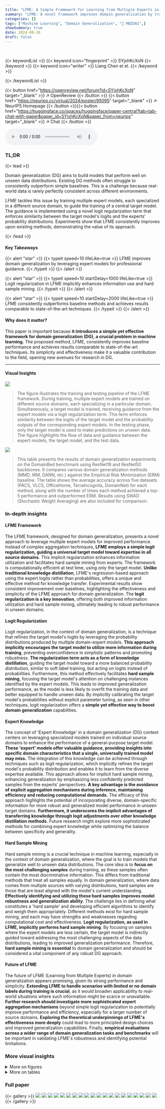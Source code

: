 ```yaml
---
title: "LFME: A Simple Framework for Learning from Multiple Experts in Domain Generalization"
summary: "LFME: A novel framework improves domain generalization by training multiple expert models alongside a target model, using logit regularization for enhanced performance."
categories: []
tags: ["Machine Learning", "Domain Generalization", "🏢 MBZUAI",]
showSummary: true
date: 2024-09-26
draft: false
---
```


<br>

{{< keywordList >}}
{{< keyword icon="fingerprint" >}} SYjxhKcXoN {{< /keyword >}}
{{< keyword icon="writer" >}} Liang Chen et el. {{< /keyword >}}
 
{{< /keywordList >}}

{{< button href="https://openreview.net/forum?id=SYjxhKcXoN" target="_blank" >}}
↗ OpenReview
{{< /button >}}
{{< button href="https://neurips.cc/virtual/2024/poster/95095" target="_blank" >}}
↗ NeurIPS Homepage
{{< /button >}}{{< button href="https://huggingface.co/spaces/huggingface/paper-central?tab=tab-chat-with-paper&paper_id=SYjxhKcXoN&paper_from=neurips" target="_blank" >}}
↗ Chat
{{< /button >}}



<audio controls>
    <source src="https://ai-paper-reviewer.com/SYjxhKcXoN/podcast.wav" type="audio/wav">
    Your browser does not support the audio element.
</audio>


### TL;DR


{{< lead >}}

Domain generalization (DG) aims to build models that perform well on unseen data distributions.  Existing DG methods often struggle to consistently outperform simple baselines. This is a challenge because real-world data is rarely perfectly consistent across different environments. 

LFME tackles this issue by training multiple expert models, each specialized in a different source domain, to guide the training of a central target model. The guidance is implemented using a novel logit regularization term that enforces similarity between the target model's logits and the experts’ probability distributions.  Experiments show that LFME consistently improves upon existing methods, demonstrating the value of its approach.

{{< /lead >}}


#### Key Takeaways

{{< alert "star" >}}
{{< typeit speed=10 lifeLike=true >}} LFME improves domain generalization by leveraging expert models for professional guidance. {{< /typeit >}}
{{< /alert >}}

{{< alert "star" >}}
{{< typeit speed=10 startDelay=1000 lifeLike=true >}} Logit regularization in LFME implicitly enhances information use and hard sample mining. {{< /typeit >}}
{{< /alert >}}

{{< alert "star" >}}
{{< typeit speed=10 startDelay=2000 lifeLike=true >}} LFME consistently outperforms baseline methods and achieves results comparable to state-of-the-art techniques. {{< /typeit >}}
{{< /alert >}}

#### Why does it matter?
This paper is important because **it introduces a simple yet effective framework for domain generalization (DG), a crucial problem in machine learning.**  The proposed method, LFME, consistently improves baseline performance and achieves results comparable to state-of-the-art techniques. Its simplicity and effectiveness make it a valuable contribution to the field, opening new avenues for research in DG.

------
#### Visual Insights



![](https://ai-paper-reviewer.com/SYjxhKcXoN/figures_1_1.jpg)

> The figure illustrates the training and testing pipeline of the LFME framework. During training, multiple expert models are trained on different source domains, each specializing in a particular domain. Simultaneously, a target model is trained, receiving guidance from the expert models via a logit regularization term. This term enforces similarity between the logits of the target model and the probability outputs of the corresponding expert models. In the testing phase, only the target model is used to make predictions on unseen data. The figure highlights the flow of data and guidance between the expert models, the target model, and the test data.





![](https://ai-paper-reviewer.com/SYjxhKcXoN/tables_5_1.jpg)

> This table presents the results of domain generalization experiments on the DomainBed benchmark using ResNet18 and ResNet50 backbones.  It compares various domain generalization methods (MMD, IRM, DANN, etc.) against the Empirical Risk Minimization (ERM) baseline.  The table shows the average accuracy across five datasets (PACS, VLCS, OfficeHome, TerraIncognita, DomainNet) for each method, along with the number of times each method achieved a top-5 performance and outperformed ERM.  Results using SWAD (Stochastic Weight Averaging) are also included for comparison.





### In-depth insights


#### LFME Framework
The LFME framework, designed for domain generalization, presents a novel approach to leverage multiple expert models for improved performance.  Instead of complex aggregation techniques, **LFME employs a simple logit regularization, guiding a universal target model toward expertise in all source domains**. This implicit regularization enhances information utilization and facilitates hard sample mining from experts. The framework is computationally efficient at test time, using only the target model.  **Unlike traditional knowledge distillation**, LFME's regression-based approach using the expert logits rather than probabilities, offers a unique and effective method for knowledge transfer.  Experimental results show consistent improvement over baselines, highlighting the effectiveness and simplicity of the LFME approach for domain generalization.  The **logit regularization is a key innovation**, offering both improved information utilization and hard sample mining, ultimately leading to robust performance in unseen domains.

#### Logit Regularization
Logit regularization, in the context of domain generalization, is a technique that refines the target model's logits by leveraging the probability distributions produced by multiple domain-expert models.  **This approach implicitly encourages the target model to utilize more information during training**, preventing overconfidence in simplistic patterns and promoting robustness.  **The regularization term acts as a form of knowledge distillation**, guiding the target model toward a more balanced probability distribution, similar to soft label training, but acting on logits instead of probabilities.  Furthermore, this method effectively facilitates **hard sample mining**, focusing the target model's attention on challenging instances identified by the expert models. This leads to improved generalization performance, as the model is less likely to overfit the training data and better equipped to handle unseen data.  By implicitly calibrating the target model's probabilities without explicit parameter tuning, as seen in other techniques, logit regularization offers a **simple yet effective way to boost domain generalization** capabilities.

#### Expert Knowledge
The concept of 'Expert Knowledge' in a domain generalization (DG) context centers on leveraging specialized models trained on individual source domains to enhance the performance of a general-purpose target model.  **These 'expert' models offer valuable guidance, providing insights into specific domain characteristics that a single, universally trained model may miss.**  The integration of this knowledge can be achieved through techniques such as logit regularization, which implicitly refines the target model's probability distribution and enables it to learn from the diverse expertise available. This approach allows for implicit hard sample mining, enhancing generalization by emphasizing less confidently predicted samples from the experts' perspectives.  **A key advantage is the avoidance of explicit aggregation mechanisms during inference, maintaining efficiency and reducing computational demands.** The efficacy of this approach highlights the potential of incorporating diverse, domain-specific information for more robust and generalized model performance in unseen target domains.  **Furthermore, it underscores the implicit advantages of transferring knowledge through logit adjustments over other knowledge distillation methods.**  Future research might explore more sophisticated methods for combining expert knowledge while optimizing the balance between specificity and generality.

#### Hard Sample Mining
Hard sample mining is a crucial technique in machine learning, especially in the context of domain generalization, where the goal is to train models that generalize well to unseen data distributions.  The core idea is to **focus on the most challenging samples** during training, as these samples often contain the most discriminative information.  This differs from traditional methods that treat all samples equally. In domain generalization, where data comes from multiple sources with varying distributions, hard samples are those that are least aligned with the model's current understanding.  **Effectively identifying and utilizing these hard samples improves model robustness and generalization ability**.  The challenge lies in defining what constitutes a 'hard sample' and developing efficient algorithms to identify and weigh them appropriately. Different methods exist for hard sample mining, and each may have strengths and weaknesses regarding computational cost and effectiveness.   **Logit regularization, as used in LFME, implicitly performs hard sample mining**. By focusing on samples where the expert models are less certain, the target model is indirectly guided toward addressing the most challenging aspects of the data distributions, leading to improved generalization performance.   Therefore, **hard sample mining is essential** to domain generalization and should be considered a vital component of any robust DG approach.

#### Future of LFME
The future of LFME (Learning from Multiple Experts) in domain generalization appears promising, given its strong performance and simplicity.  **Extending LFME to handle scenarios with limited or no domain labels during training is crucial**, as it would broaden applicability to real-world situations where such information might be scarce or unavailable.  **Further research should investigate more sophisticated expert aggregation mechanisms** beyond simple logit regularization to potentially improve performance and efficiency, especially for a larger number of source domains.  **Exploring the theoretical underpinnings of LFME's effectiveness more deeply** could lead to more principled design choices and improved generalization capabilities.  Finally, **empirical evaluations across a wider range of domain generalization tasks and benchmarks** will be important in validating LFME's robustness and identifying potential limitations.


### More visual insights

<details>
<summary>More on figures
</summary>


![](https://ai-paper-reviewer.com/SYjxhKcXoN/figures_4_1.jpg)

> The figure shows the average values of probabilities, logits and rescaling factors obtained from ERM and LFME models trained on three source domains from PACS dataset.  The plots visualize the changes in probability distributions (q), logits (z), and rescaling factors (F and F') over training iterations.  It illustrates how LFME regularizes logits and results in smoother probability distributions compared to ERM. This difference is further analyzed to explain why LFME improves Domain Generalization.


![](https://ai-paper-reviewer.com/SYjxhKcXoN/figures_7_1.jpg)

> This figure shows a qualitative comparison of semantic segmentation results from different methods on real-world images.  The results from the baseline, SD, PinMem, and the proposed LFME method are shown alongside the ground truth. The figure highlights how the LFME method produces more accurate segmentations, especially for challenging objects such as those partially obscured or with unusual shapes or lighting conditions.


![](https://ai-paper-reviewer.com/SYjxhKcXoN/figures_15_1.jpg)

> This figure illustrates the training and testing pipeline of the LFME framework.  During training, multiple expert models are trained simultaneously, each specializing in a different source domain.  The target model, which will be used for inference, also trains concurrently.  The experts guide the target model by regularizing its logits to be similar to the probability distribution from the corresponding expert.  During testing, only the target model is used, resulting in a efficient, single model deployment.


![](https://ai-paper-reviewer.com/SYjxhKcXoN/figures_16_1.jpg)

> This figure shows qualitative comparisons of the proposed LFME method against baseline and other state-of-the-art methods on the semantic segmentation task. It highlights the superior performance of LFME in handling challenging scenarios with significant domain shifts, such as variations in object shapes, presence of shadows, and unusual background contexts.  The results visually demonstrate LFME's ability to generate more accurate and comprehensive segmentations compared to other methods.


![](https://ai-paper-reviewer.com/SYjxhKcXoN/figures_18_1.jpg)

> The figure shows the changes in probabilities (q), logits (z), and rescaling factors (F, F') during the training process of both ERM and LFME models. The models were trained on three source domains from the PACS dataset using identical settings.  The plots illustrate how LFME, through its logit regularization, leads to a smoother probability distribution and a more balanced logit range compared to the ERM model. These differences are linked to the ability of LFME to incorporate more information and focus on more challenging samples during training, ultimately improving generalization performance.


![](https://ai-paper-reviewer.com/SYjxhKcXoN/figures_18_2.jpg)

> This figure illustrates the training and testing pipeline of the proposed LFME framework. During training, multiple experts are trained simultaneously with the target model. Each expert specializes in a different source domain. The experts guide the target model by regularizing its logits using the experts' output probabilities, ensuring the target model learns from the expertise of each domain. During testing, only the target model is used for inference.


</details>




<details>
<summary>More on tables
</summary>


![](https://ai-paper-reviewer.com/SYjxhKcXoN/tables_6_1.jpg)
> This table presents the results of semantic segmentation experiments.  It compares the performance of different methods (Baseline, IBN-Net, RobustNet, PinMem, SD, and the proposed method, Ours) on three datasets: Cityscapes, BDD100K, and Mapillary.  The metrics used are mean Intersection over Union (mIoU) and mean accuracy (mAcc).  Results marked with † were taken directly from source [19], while others were re-evaluated on the authors' device.  The best results for each metric and dataset are highlighted in red.

![](https://ai-paper-reviewer.com/SYjxhKcXoN/tables_7_1.jpg)
> This table presents the results of domain generalization experiments conducted using the DomainBed benchmark.  It compares the performance of LFME against several state-of-the-art domain generalization methods across five different datasets (PACS, VLCS, OfficeHome, TerraIncognita, and DomainNet).  The table shows average accuracy, the number of times each method ranked among the top 5 performing methods, and whether it outperformed the Empirical Risk Minimization (ERM) baseline.  Different backbone networks (ResNet18 and ResNet50) were used for some methods.

![](https://ai-paper-reviewer.com/SYjxhKcXoN/tables_8_1.jpg)
> This table presents the results of several domain generalization (DG) methods on the DomainBed benchmark.  The table compares the average accuracy of various methods across five different datasets (PACS, VLCS, OfficeHome, TerraIncognita, DomainNet), using ResNet18 and ResNet50 backbones.  The 'Top5' and 'Score' columns indicate how frequently a given method achieved a top-five ranking and outperformed the Empirical Risk Minimization (ERM) baseline, respectively.  Results using SWAD (Stochastic Weight Averaging) are referenced from prior work.

![](https://ai-paper-reviewer.com/SYjxhKcXoN/tables_9_1.jpg)
> This table presents the results of the image classification task using the DomainBed benchmark with default settings. The results of several domain generalization methods are compared with the Empirical Risk Minimization (ERM) baseline.  The table shows the average accuracy (± standard deviation) across five datasets (PACS, VLCS, OfficeHome, TerraIncognita, and DomainNet) for each method using ResNet18 and ResNet50 backbones (indicated by †).  The 'Top5' column indicates how many times a method achieved top-5 performance across the five datasets, and the 'Score' column shows how many times each method outperformed the ERM baseline.

![](https://ai-paper-reviewer.com/SYjxhKcXoN/tables_9_2.jpg)
> This table presents the results of domain generalization experiments conducted using the DomainBed benchmark.  It compares the performance of the proposed LFME method against various state-of-the-art domain generalization techniques across five different datasets (PACS, VLCS, OfficeHome, TerraIncognita, DomainNet).  The table includes metrics such as average accuracy across all datasets, how often each method ranks within the top 5, and how often it outperforms the standard Empirical Risk Minimization (ERM) baseline.  Different backbone networks (ResNet18 and ResNet50) are used, and some results incorporating the SWAD optimizer are also reported for comparison.

![](https://ai-paper-reviewer.com/SYjxhKcXoN/tables_16_1.jpg)
> This table presents the results of domain generalization experiments using the DomainBed benchmark.  It compares the performance of LFME against various other domain generalization methods on four datasets (PACS, VLCS, OfficeHome, and TerraIncog). The table shows average accuracy, how often a method ranks among the top 5, and how often it outperforms the Empirical Risk Minimization (ERM) baseline.  Results are shown for both ResNet18 and ResNet50 backbones, and some results using the SWAD optimizer are included for comparison.

![](https://ai-paper-reviewer.com/SYjxhKcXoN/tables_19_1.jpg)
> This table presents the results of domain generalization experiments conducted using the DomainBed benchmark.  It compares the performance of various domain generalization methods against the baseline Empirical Risk Minimization (ERM) method across five different datasets (PACS, VLCS, OfficeHome, TerraIncognita, and DomainNet). The table shows the average accuracy and indicates how frequently each method achieved top-5 performance and outperformed ERM.  ResNet18 and ResNet50 backbones were used in some experiments, and the results using SWAD (a specific optimization technique) are also included.

![](https://ai-paper-reviewer.com/SYjxhKcXoN/tables_19_2.jpg)
> This table presents the results of domain generalization experiments on the DomainBed benchmark using different methods.  The table shows the average accuracy of each method across five datasets (PACS, VLCS, OfficeHome, TerraIncognita, and DomainNet) with three random seeds and 20 trials each.  The 'Top5' column indicates how many times a method achieved top-5 accuracy, and 'Score↑' counts the instances where a method outperformed the Empirical Risk Minimization (ERM) baseline. Results are separated for ResNet18 and ResNet50 backbones, with the latter indicated by †.  SWAD results are cited from a reference paper, while other results were reevaluated on the author's device.

![](https://ai-paper-reviewer.com/SYjxhKcXoN/tables_20_1.jpg)
> This table presents the results of domain generalization experiments on the DomainBed benchmark using ResNet18 and ResNet50 backbones.  It compares the performance of the proposed LFME method against several other state-of-the-art domain generalization methods across five different datasets (PACS, VLCS, OfficeHome, TerraIncognita, DomainNet).  The table shows the average accuracy, the frequency of achieving top 5 performance, and the frequency of outperforming the Empirical Risk Minimization (ERM) baseline. The use of different backbones (ResNet18 vs. ResNet50) and the inclusion of SWAD (Stochastic Weight Averaging) are noted.

![](https://ai-paper-reviewer.com/SYjxhKcXoN/tables_20_2.jpg)
> This table presents the results of domain generalization experiments conducted using the DomainBed benchmark.  It compares the performance of various domain generalization methods against the Empirical Risk Minimization (ERM) baseline.  The table shows the average accuracy across multiple trials for each method on four different datasets (PACS, VLCS, OfficeHome, TerraInc). It also indicates how frequently each method achieved top 5 performance and outperformed ERM. The results are categorized based on whether they used ResNet18 or ResNet50 as their backbone model and whether they included the SWAD optimization technique.

![](https://ai-paper-reviewer.com/SYjxhKcXoN/tables_21_1.jpg)
> This table presents the results of domain generalization experiments on the DomainBed benchmark using different methods, including the proposed LFME approach.  It compares the average performance across five datasets (PACS, VLCS, OfficeHome, TerraIncognita, DomainNet) using ResNet18 and ResNet50 backbones.  The 'Top5' and 'Score' columns indicate how often each method ranks among the top five performers and surpasses the Empirical Risk Minimization (ERM) baseline, respectively.  Results are averaged over three random seeds, each with twenty trials, providing a comprehensive comparison of various domain generalization techniques.

![](https://ai-paper-reviewer.com/SYjxhKcXoN/tables_21_2.jpg)
> This table presents the results of several domain generalization (DG) methods on the DomainBed benchmark.  It compares the performance of various methods against the Empirical Risk Minimization (ERM) baseline across five datasets (PACS, VLCS, OfficeHome, TerraIncognita, and DomainNet). The table shows average accuracy, the frequency of achieving top-5 performance, and how often each method outperforms ERM. Results are presented for both ResNet18 and ResNet50 backbones, with the latter indicated by a † symbol.

![](https://ai-paper-reviewer.com/SYjxhKcXoN/tables_22_1.jpg)
> This table presents the results of domain generalization experiments using different methods on the DomainBed benchmark.  The table shows the average accuracy (± standard deviation) of each method across five datasets (PACS, VLCS, OfficeHome, TerraIncognita, DomainNet), using both ResNet18 and ResNet50 backbones.  The 'Top5' and 'Score' columns indicate how frequently a method achieved a top-five performance and outperformed the Empirical Risk Minimization (ERM) baseline, respectively.  Results using the SWAP algorithm are taken from prior work [8], and the remaining results were reproduced by the authors.

![](https://ai-paper-reviewer.com/SYjxhKcXoN/tables_22_2.jpg)
> This table presents the results of domain generalization experiments on the DomainBed benchmark using ResNet18 and ResNet50 backbones.  It compares the performance of LFME against various other domain generalization methods across five datasets (PACS, VLCS, OfficeHome, TerraIncognita, DomainNet). The table shows the average accuracy and indicates how often a method achieved top-5 performance and outperformed the Empirical Risk Minimization (ERM) baseline.  The use of ResNet50 (marked with †) allows for a comparison with different backbone architectures.

</details>




### Full paper

{{< gallery >}}
<img src="https://ai-paper-reviewer.com/SYjxhKcXoN/1.png" class="grid-w50 md:grid-w33 xl:grid-w25" />
<img src="https://ai-paper-reviewer.com/SYjxhKcXoN/2.png" class="grid-w50 md:grid-w33 xl:grid-w25" />
<img src="https://ai-paper-reviewer.com/SYjxhKcXoN/3.png" class="grid-w50 md:grid-w33 xl:grid-w25" />
<img src="https://ai-paper-reviewer.com/SYjxhKcXoN/4.png" class="grid-w50 md:grid-w33 xl:grid-w25" />
<img src="https://ai-paper-reviewer.com/SYjxhKcXoN/5.png" class="grid-w50 md:grid-w33 xl:grid-w25" />
<img src="https://ai-paper-reviewer.com/SYjxhKcXoN/6.png" class="grid-w50 md:grid-w33 xl:grid-w25" />
<img src="https://ai-paper-reviewer.com/SYjxhKcXoN/7.png" class="grid-w50 md:grid-w33 xl:grid-w25" />
<img src="https://ai-paper-reviewer.com/SYjxhKcXoN/8.png" class="grid-w50 md:grid-w33 xl:grid-w25" />
<img src="https://ai-paper-reviewer.com/SYjxhKcXoN/9.png" class="grid-w50 md:grid-w33 xl:grid-w25" />
<img src="https://ai-paper-reviewer.com/SYjxhKcXoN/10.png" class="grid-w50 md:grid-w33 xl:grid-w25" />
<img src="https://ai-paper-reviewer.com/SYjxhKcXoN/11.png" class="grid-w50 md:grid-w33 xl:grid-w25" />
<img src="https://ai-paper-reviewer.com/SYjxhKcXoN/12.png" class="grid-w50 md:grid-w33 xl:grid-w25" />
<img src="https://ai-paper-reviewer.com/SYjxhKcXoN/13.png" class="grid-w50 md:grid-w33 xl:grid-w25" />
<img src="https://ai-paper-reviewer.com/SYjxhKcXoN/14.png" class="grid-w50 md:grid-w33 xl:grid-w25" />
<img src="https://ai-paper-reviewer.com/SYjxhKcXoN/15.png" class="grid-w50 md:grid-w33 xl:grid-w25" />
<img src="https://ai-paper-reviewer.com/SYjxhKcXoN/16.png" class="grid-w50 md:grid-w33 xl:grid-w25" />
<img src="https://ai-paper-reviewer.com/SYjxhKcXoN/17.png" class="grid-w50 md:grid-w33 xl:grid-w25" />
<img src="https://ai-paper-reviewer.com/SYjxhKcXoN/18.png" class="grid-w50 md:grid-w33 xl:grid-w25" />
<img src="https://ai-paper-reviewer.com/SYjxhKcXoN/19.png" class="grid-w50 md:grid-w33 xl:grid-w25" />
<img src="https://ai-paper-reviewer.com/SYjxhKcXoN/20.png" class="grid-w50 md:grid-w33 xl:grid-w25" />
{{< /gallery >}}